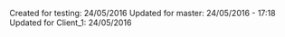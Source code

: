 Created for testing: 24/05/2016
Updated for master: 24/05/2016 - 17:18
Updated for Client_1: 24/05/2016
